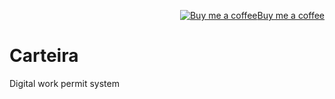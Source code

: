 <p align="right"><a target="_blank" href="https://www.buymeacoffee.com/tgTlPhj"><img src="https://www.buymeacoffee.com/assets/img/BMC-btn-logo.svg" alt="Buy me a coffee">Buy me a coffee</a></p>

# Carteira

Digital work permit system 
